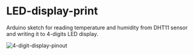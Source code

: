 # LED-display-print
Arduino sketch for reading temperature and humidity from DHT11 sensor and writing it to 4-digits LED display.

![4-digit-display-pinout](https://raspi.tv/wp-content/uploads/2015/11/7seg-pinout-annotated_1500.jpg)
